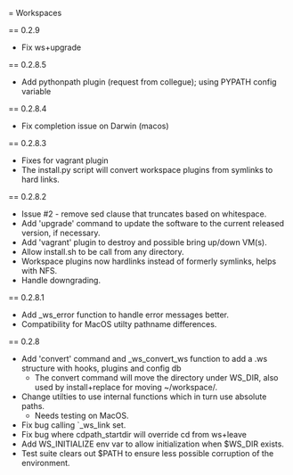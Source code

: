 = Workspaces

== 0.2.9
* Fix ws+upgrade

== 0.2.8.5
* Add pythonpath plugin (request from collegue); using PYPATH config variable

== 0.2.8.4
* Fix completion issue on Darwin (macos)

== 0.2.8.3
* Fixes for vagrant plugin
* The install.py script will convert workspace plugins from symlinks to hard
  links.

== 0.2.8.2

* Issue #2 - remove sed clause that truncates based on whitespace.
* Add 'upgrade' command to update the software to the current released
  version, if necessary.
* Add 'vagrant' plugin to destroy and possible bring up/down VM(s).
* Allow install.sh to be call from any directory.
* Workspace plugins now hardlinks instead of formerly symlinks, helps with NFS.
* Handle downgrading.

== 0.2.8.1

* Add \_ws\_error function to handle error messages better.
* Compatibility for MacOS utilty pathname differences.

== 0.2.8

* Add 'convert' command and \_ws\_convert\_ws function to add a .ws structure
  with hooks, plugins and config db
    * The convert command will move the directory under WS\_DIR, also used by
      install+replace for moving ~/workspace/.
* Change utilties to use internal functions which in turn use absolute paths.
    * Needs testing on MacOS.
* Fix bug calling `_ws_link set.
* Fix bug where cdpath\_startdir will override cd from ws+leave
* Add WS_INITIALIZE env var to allow initialization when $WS_DIR exists.
* Test suite clears out $PATH to ensure less possible corruption of the
  environment.

